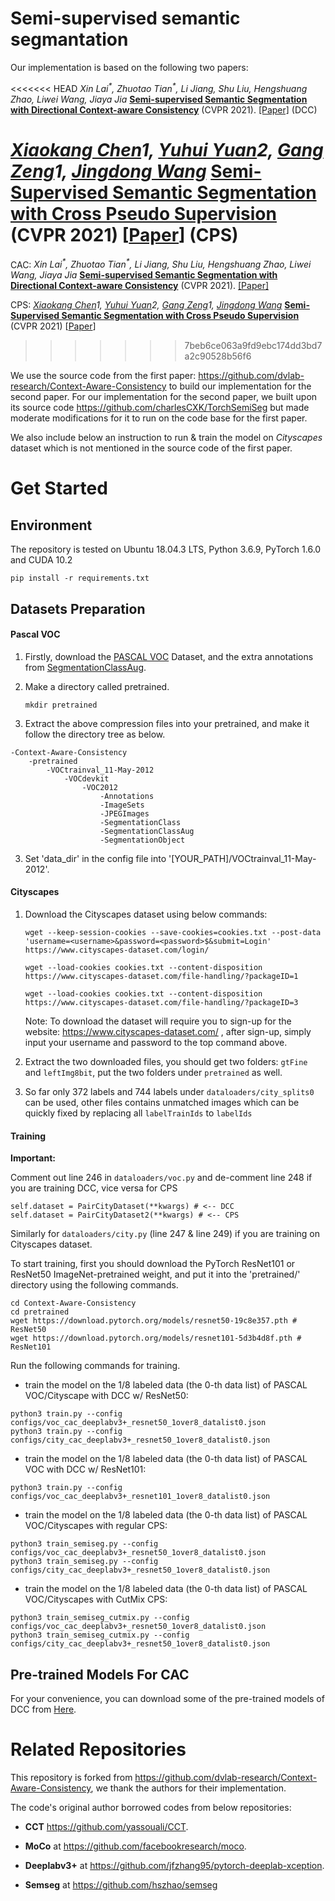 # Semi-supervised semantic segmantation
Our implementation is based on the following two papers:

<<<<<<< HEAD
*Xin Lai<sup>\*</sup>, Zhuotao Tian<sup>\*</sup>, Li Jiang, Shu Liu, Hengshuang Zhao, Liwei Wang, Jiaya Jia* [**Semi-supervised Semantic Segmentation with Directional Context-aware Consistency**](https://jiaya.me/papers/semiseg_cvpr21.pdf)  (CVPR 2021). [[Paper]](https://jiaya.me/papers/semiseg_cvpr21.pdf) (DCC)

*[Xiaokang Chen](https://charlescxk.github.io/)1, [Yuhui Yuan](https://scholar.google.com/citations?user=PzyvzksAAAAJ&hl=zh-CN)2, [Gang Zeng](https://www.cis.pku.edu.cn/info/1177/1378.htm)1, [Jingdong Wang](https://jingdongwang2017.github.io/)* **[Semi-Supervised Semantic Segmentation with Cross Pseudo Supervision](https://arxiv.org/abs/2106.01226)** (CVPR 2021) [[Paper](https://charlescxk.github.io/papers/CVPR2021_CPS/00446-poster.pdf)] (CPS)
=======
CAC: *Xin Lai<sup>\*</sup>, Zhuotao Tian<sup>\*</sup>, Li Jiang, Shu Liu, Hengshuang Zhao, Liwei Wang, Jiaya Jia* [**Semi-supervised Semantic Segmentation with Directional Context-aware Consistency**](https://jiaya.me/papers/semiseg_cvpr21.pdf)  (CVPR 2021). [[Paper]](https://jiaya.me/papers/semiseg_cvpr21.pdf)

CPS: *[Xiaokang Chen](https://charlescxk.github.io/)1, [Yuhui Yuan](https://scholar.google.com/citations?user=PzyvzksAAAAJ&hl=zh-CN)2, [Gang Zeng](https://www.cis.pku.edu.cn/info/1177/1378.htm)1, [Jingdong Wang](https://jingdongwang2017.github.io/)* **[Semi-Supervised Semantic Segmentation with Cross Pseudo Supervision](https://arxiv.org/abs/2106.01226)** (CVPR 2021) [[Paper](https://charlescxk.github.io/papers/CVPR2021_CPS/00446-poster.pdf)]
>>>>>>> 7beb6ce063a9fd9ebc174dd3bd7a2c90528b56f6

We use the source code from the first paper: https://github.com/dvlab-research/Context-Aware-Consistency to build our implementation for the second paper. For our implementation for the second paper, we built upon its source code https://github.com/charlesCXK/TorchSemiSeg but made moderate modifications for it to run on the code base for the first paper.

We also include below an instruction to run & train the model on *Cityscapes* dataset which is not mentioned in the source code of the first paper.

# Get Started
## Environment
The repository is tested on Ubuntu 18.04.3 LTS, Python 3.6.9, PyTorch 1.6.0 and CUDA 10.2
```
pip install -r requirements.txt
```

## Datasets Preparation

#### Pascal VOC

1. Firstly, download the [PASCAL VOC](http://host.robots.ox.ac.uk/pascal/VOC/voc2012/VOCtrainval_11-May-2012.tar) Dataset, and the extra annotations from [SegmentationClassAug](https://www.dropbox.com/s/oeu149j8qtbs1x0/SegmentationClassAug.zip?dl=0).

2. Make a directory called pretrained.

   ````
   mkdir pretrained

2. Extract the above compression files into your pretrained, and make it follow the directory tree as below.

```
-Context-Aware-Consistency
	-pretrained
        -VOCtrainval_11-May-2012
            -VOCdevkit
                -VOC2012
                    -Annotations
                    -ImageSets
                    -JPEGImages
                    -SegmentationClass
                    -SegmentationClassAug
                    -SegmentationObject
```

3. Set 'data_dir' in the config file into '[YOUR_PATH]/VOCtrainval_11-May-2012'.

#### Cityscapes

1. Download the Cityscapes dataset using below commands:

   ```
   wget --keep-session-cookies --save-cookies=cookies.txt --post-data 'username=<username>&password=<password>$&submit=Login' https://www.cityscapes-dataset.com/login/
   
   wget --load-cookies cookies.txt --content-disposition https://www.cityscapes-dataset.com/file-handling/?packageID=1
   
   wget --load-cookies cookies.txt --content-disposition https://www.cityscapes-dataset.com/file-handling/?packageID=3
   ```

   Note: To download the dataset will require you to sign-up for the website: https://www.cityscapes-dataset.com/ , after sign-up, simply input your username and password to the top command above.

2. Extract the two downloaded files, you should get two folders: `gtFine` and `leftImg8bit`, put the two folders under `pretrained` as well.

3. So far only 372 labels and 744 labels under `dataloaders/city_splits0` can be used, other files contains unmatched images which can be quickly fixed by replacing all `labelTrainIds` to `labelIds`

#### Training

**Important:**

Comment out line 246 in `dataloaders/voc.py` and de-comment line 248 if you are training DCC, vice versa for CPS

``` 
self.dataset = PairCityDataset(**kwargs) # <-- DCC
self.dataset = PairCityDataset2(**kwargs) # <-- CPS
```

Similarly for `dataloaders/city.py` (line 247 & line 249) if you are training on Cityscapes dataset.

To start training, first you should download the PyTorch ResNet101 or ResNet50 ImageNet-pretrained weight, and put it into the 'pretrained/' directory using the following commands.

```
cd Context-Aware-Consistency
cd pretrained
wget https://download.pytorch.org/models/resnet50-19c8e357.pth # ResNet50
wget https://download.pytorch.org/models/resnet101-5d3b4d8f.pth # ResNet101
```

Run the following commands for training.

- train the model on the 1/8 labeled data (the 0-th data list) of PASCAL VOC/Cityscape with DCC w/ ResNet50:
```
python3 train.py --config configs/voc_cac_deeplabv3+_resnet50_1over8_datalist0.json
python3 train.py --config configs/city_cac_deeplabv3+_resnet50_1over8_datalist0.json
```

- train the model on the 1/8 labeled data (the 0-th data list) of PASCAL VOC with DCC w/ ResNet101:
```
python3 train.py --config configs/voc_cac_deeplabv3+_resnet101_1over8_datalist0.json
```

- train the model on the 1/8 labeled data (the 0-th data list) of PASCAL VOC/Cityscapes with regular CPS:

```
python3 train_semiseg.py --config configs/voc_cac_deeplabv3+_resnet50_1over8_datalist0.json
python3 train_semiseg.py --config configs/city_cac_deeplabv3+_resnet50_1over8_datalist0.json
```

- train the model on the 1/8 labeled data (the 0-th data list) of PASCAL VOC/Cityscapes with CutMix CPS:

```
python3 train_semiseg_cutmix.py --config configs/voc_cac_deeplabv3+_resnet50_1over8_datalist0.json
python3 train_semiseg_cutmix.py --config configs/city_cac_deeplabv3+_resnet50_1over8_datalist0.json
```

## Pre-trained Models For CAC

For your convenience, you can download some of the pre-trained models of DCC from [Here](https://mycuhk-my.sharepoint.com/:f:/g/personal/1155154502_link_cuhk_edu_hk/EpHdT2JFT11FpsUc4jHE3CoB2wUZ5tQo_W0QzzqHdNtF-A?e=yx2Xha).

# Related Repositories

This repository is forked from https://github.com/dvlab-research/Context-Aware-Consistency, we thank the authors for their implementation.

The code's original author borrowed codes from below repositories:

- **CCT** https://github.com/yassouali/CCT.

- **MoCo** at https://github.com/facebookresearch/moco. 
- **Deeplabv3+** at https://github.com/jfzhang95/pytorch-deeplab-xception.
- **Semseg** at https://github.com/hszhao/semseg
